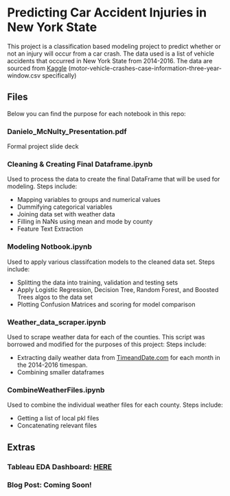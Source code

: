 # Predicting Car Accident Injuries in New York State 

This project is a classification based modeling project to predict whether or not an injury will occur from a car crash. The data used is a list of vehicle accidents that occurred in New York State from 2014-2016. The data are sourced from [Kaggle](https://www.kaggle.com/new-york-state/nys-motor-vehicle-crashes-and-insurance-reduction) (motor-vehicle-crashes-case-information-three-year-window.csv specifically) 

## Files
Below you can find the purpose for each notebook in this repo:

### Danielo_McNulty_Presentation.pdf
Formal project slide deck

### Cleaning & Creating Final Dataframe.ipynb
Used to process the data to create the final DataFrame that will be used for modeling. Steps include:
* Mapping variables to groups and numerical values
* Dummifying categorical variables
* Joining data set with weather data
* Filling in NaNs using mean and mode by county 
* Feature Text Extraction

### Modeling Notbook.ipynb
Used to apply various classifcation models to the cleaned data set. Steps include:
* Splitting the data into training, validation and testing sets
* Apply Logistic Regression, Decision Tree, Random Forest, and Boosted Trees algos to the data set
* Plotting Confusion Matrices and scoring for model comparison

### Weather_data_scraper.ipynb
Used to scrape weather data for each of the counties. This script was borrowed and modified for the purposes of this project: Steps include:
* Extracting daily weather data from [TimeandDate.com](https://www.timeanddate.com/) for each month in the 2014-2016 timespan.
* Combining smaller dataframes 

### CombineWeatherFiles.ipynb
Used to combine the individual weather files for each county. Steps include:
* Getting a list of local pkl files
* Concatenating relevant files

## Extras
### Tableau EDA Dashboard: [HERE](https://public.tableau.com/profile/danielo.bennett#!/vizhome/NYS-Car_Accident_Dashboard/Dashboard2?publish=yes)
### Blog Post: Coming Soon!

